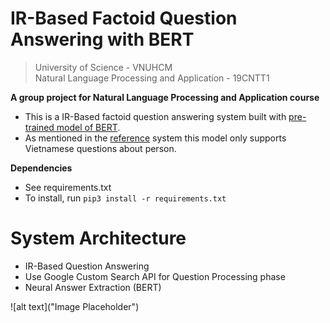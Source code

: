 # IR-Based Factoid Question Answering with BERT
> University of Science - VNUHCM  
> Natural Language Processing and Application - 19CNTT1

**A group project for Natural Language Processing and Application course**  
- This is a IR-Based factoid question answering system built with [pre-trained model of BERT](https://github.com/mailong25/bert-vietnamese-question-answering#download-pretrain-model).
- As mentioned in the [reference](https://github.com/mailong25/bert-vietnamese-question-answering#limitations) system this model only supports Vietnamese questions about person.


**Dependencies**
- See requirements.txt
- To install, run `pip3 install -r requirements.txt`

# System Architecture
- IR-Based Question Answering
- Use Google Custom Search API for Question Processing phase
- Neural Answer Extraction (BERT)

![alt text]("Image Placeholder")